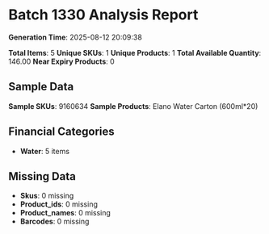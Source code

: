 # Batch 1330 Analysis Report

**Generation Time**: 2025-08-12 20:09:38

**Total Items**: 5
**Unique SKUs**: 1
**Unique Products**: 1
**Total Available Quantity**: 146.00
**Near Expiry Products**: 0

## Sample Data
**Sample SKUs**: 9160634
**Sample Products**: Elano Water Carton (600ml*20)

## Financial Categories
- **Water**: 5 items

## Missing Data
- **Skus**: 0 missing
- **Product_ids**: 0 missing
- **Product_names**: 0 missing
- **Barcodes**: 0 missing
